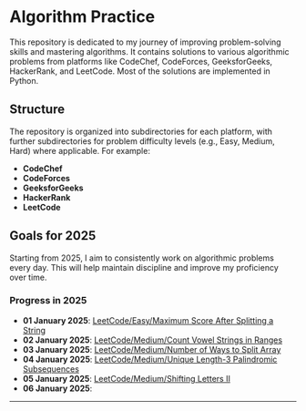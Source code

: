 # Algorithm Practice

This repository is dedicated to my journey of improving problem-solving skills and mastering algorithms. It contains solutions to various algorithmic problems from platforms like CodeChef, CodeForces, GeeksforGeeks, HackerRank, and LeetCode. Most of the solutions are implemented in Python.

## Structure

The repository is organized into subdirectories for each platform, with further subdirectories for problem difficulty levels (e.g., Easy, Medium, Hard) where applicable. For example:

- **CodeChef**
- **CodeForces**
- **GeeksforGeeks**
- **HackerRank**
- **LeetCode**

## Goals for 2025

Starting from 2025, I aim to consistently work on algorithmic problems every day. This will help maintain discipline and improve my proficiency over time.

### Progress in 2025

- **01 January 2025**: [LeetCode/Easy/Maximum Score After Splitting a String](./LeetCode/Easy/Maximum%20Score%20After%20Splitting%20a%20String)
- **02 January 2025**: [LeetCode/Medium/Count Vowel Strings in Ranges](./LeetCode/Medium/Vowel%20Strings%20in%20Ranges)
- **03 January 2025**: [LeetCode/Medium/Number of Ways to Split Array](./LeetCode/Medium/Number%20of%20Ways%20to%20Split%20Array)
- **04 January 2025**: [LeetCode/Medium/Unique Length-3 Palindromic Subsequences](./LeetCode/Medium/Unique%20Length-3%20Palindromic%20Subsequences)
- **05 January 2025**: [LeetCode/Medium/Shifting Letters II](./LeetCode/Medium/Shifting%20Lett%20II)
- **06 January 2025**: 
---

